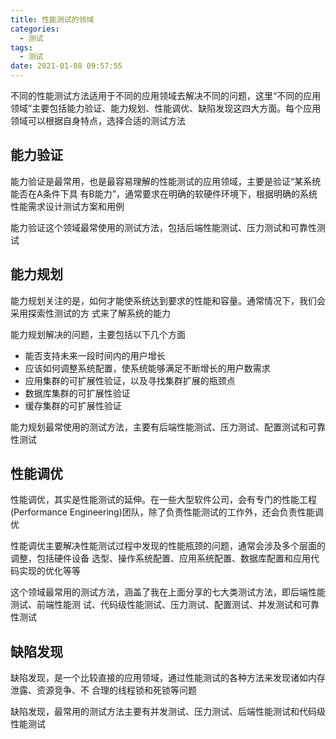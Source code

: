 ```yaml
---
title: 性能测试的领域
categories:
  - 测试
tags:
  - 测试
date: 2021-01-08 09:57:55
---
```

不同的性能测试方法适用于不同的应用领域去解决不同的问题，这里“不同的应用领域”主要包括能力验证、能力规划、性能调优、缺陷发现这四大方面。每个应用领域可以根据自身特点，选择合适的测试方法

## 能力验证

能力验证是最常用，也是最容易理解的性能测试的应用领域，主要是验证“某系统能否在A条件下具 有B能力”，通常要求在明确的软硬件环境下，根据明确的系统性能需求设计测试方案和用例

能力验证这个领域最常使用的测试方法，包括后端性能测试、压力测试和可靠性测试

## 能力规划

能力规划关注的是，如何才能使系统达到要求的性能和容量。通常情况下，我们会采用探索性测试的方 式来了解系统的能力

能力规划解决的问题，主要包括以下几个方面

- 能否支持未来一段时间内的用户增长
- 应该如何调整系统配置，使系统能够满足不断增长的用户数需求
- 应用集群的可扩展性验证，以及寻找集群扩展的瓶颈点
- 数据库集群的可扩展性验证
- 缓存集群的可扩展性验证

能力规划最常使用的测试方法，主要有后端性能测试、压力测试、配置测试和可靠性测试
<!--more-->

## 性能调优

性能调优，其实是性能测试的延伸。在一些大型软件公司，会有专门的性能工程(Performance Engineering)团队，除了负责性能测试的工作外，还会负责性能调优

性能调优主要解决性能测试过程中发现的性能瓶颈的问题，通常会涉及多个层面的调整，包括硬件设备 选型、操作系统配置、应用系统配置、数据库配置和应用代码实现的优化等等

这个领域最常用的测试方法，涵盖了我在上面分享的七大类测试方法，即后端性能测试、前端性能测 试、代码级性能测试、压力测试、配置测试、并发测试和可靠性测试

## 缺陷发现

缺陷发现，是一个比较直接的应用领域，通过性能测试的各种方法来发现诸如内存泄露、资源竞争、不 合理的线程锁和死锁等问题

缺陷发现，最常用的测试方法主要有并发测试、压力测试、后端性能测试和代码级性能测试

